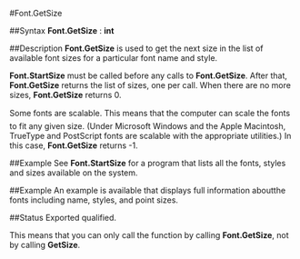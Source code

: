 
#Font.GetSize

##Syntax
**Font.GetSize** : **int**


##Description
**Font.GetSize** is used to get the next size in the list of available font sizes for a particular font name and style. 

**Font.StartSize** must be called before any calls to **Font.GetSize**. After that, **Font.GetSize** returns the list of sizes, one per call. When there are no more sizes, **Font.GetSize** returns 0.

Some fonts are &#147;scalable&#148;. This means that the computer can scale the fonts to fit any given size. (Under Microsoft Windows and the Apple Macintosh, TrueType and PostScript fonts are scalable with the appropriate utilities.) In this case, **Font.GetSize** returns -1.


##Example
See **Font.StartSize** for a program that lists all the fonts, styles and sizes available on the system.


##Example
An example is available that displays full information aboutthe fonts including name, styles, and point sizes.




##Status
Exported qualified.

This means that you can only call the function by calling **Font.GetSize**, not by calling **GetSize**.

